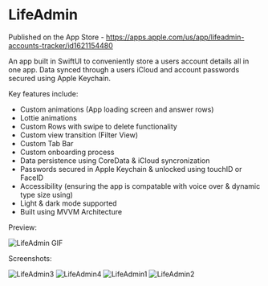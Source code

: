 # LifeAdmin

Published on the App Store - https://apps.apple.com/us/app/lifeadmin-accounts-tracker/id1621154480 

An app built in SwiftUI to conveniently store a users account details all in one app. Data synced through a users iCloud and account passwords secured using Apple Keychain.


Key features include:
  - Custom animations (App loading screen and answer rows)
  - Lottie animations
  - Custom Rows with swipe to delete functionality
  - Custom view transition (Filter View)
  - Custom Tab Bar
  - Custom onboarding process
  - Data persistence using CoreData & iCloud syncronization
  - Passwords secured in Apple Keychain & unlocked using touchID or FaceID
  - Accessibility (ensuring the app is compatable with voice over & dynamic type size using)
  - Light & dark mode supported
  - Built using MVVM Architecture


Preview:




![LifeAdmin GIF](https://user-images.githubusercontent.com/89655771/190381471-0de32125-46f9-4d3b-922f-311f0b34c443.gif)



Screenshots:


![LifeAdmin3](https://user-images.githubusercontent.com/89655771/190382054-a6d7104a-3435-4cb0-81a2-4db92d814658.PNG)
![LifeAdmin4](https://user-images.githubusercontent.com/89655771/190382057-c7d3047b-cf1c-4643-b689-bc0e00e766b7.PNG)
![LifeAdmin1](https://user-images.githubusercontent.com/89655771/190382060-b7964371-7781-44bc-8457-ecd1b5780844.png)
![LifeAdmin2](https://user-images.githubusercontent.com/89655771/190382061-0b5abaa3-512c-4018-ad85-df3ebc7e0c8c.PNG)

